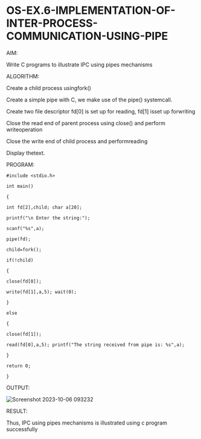 # OS-EX.6-IMPLEMENTATION-OF-INTER-PROCESS-COMMUNICATION-USING-PIPE

AIM:

Write C programs to illustrate IPC using pipes mechanisms

ALGORITHM:

Create a child process usingfork()

Create a simple pipe with C, we make use of the pipe() systemcall.

Create two file descriptor fd[0] is set up for reading, fd[1] isset up forwriting

Close the read end of parent process using close() and perform writeoperation

Close the write end of child process and performreading

Display thetext.

PROGRAM:
```
#include <stdio.h>

int main()

{

int fd[2],child; char a[20];

printf("\n Enter the string:");

scanf("%s",a);

pipe(fd);

child=fork();

if(!child)

{

close(fd[0]);

write(fd[1],a,5); wait(0);

}

else

{

close(fd[1]);

read(fd[0],a,5); printf("The string received from pipe is: %s",a);

}

return 0;

}
```
OUTPUT:

![Screenshot 2023-10-06 093232](https://github.com/swetha1510/OS-EX.6-IMPLEMENTATION-OF-INTER-PROCESS-COMMUNICATION-USING-PIPE/assets/120623583/87958b96-4143-45c5-85b0-45feb84e0511)

RESULT:

Thus, IPC using pipes mechanisms is illustrated using c program successfully

